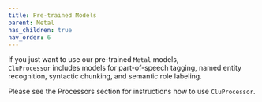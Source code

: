 ```yaml
---
title: Pre-trained Models
parent: Metal
has_children: true
nav_order: 6
---
```


If you just want to use our pre-trained `Metal` models,  
`CluProcessor` includes models for part-of-speech tagging, named entity recognition, syntactic chunking, and semantic role labeling. 

Please see the Processors section for instructions how to use `CluProcessor`.
